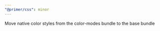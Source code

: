 ```yaml
---
"@primer/css": minor
---
```


Move native color styles from the color-modes bundle to the base bundle
